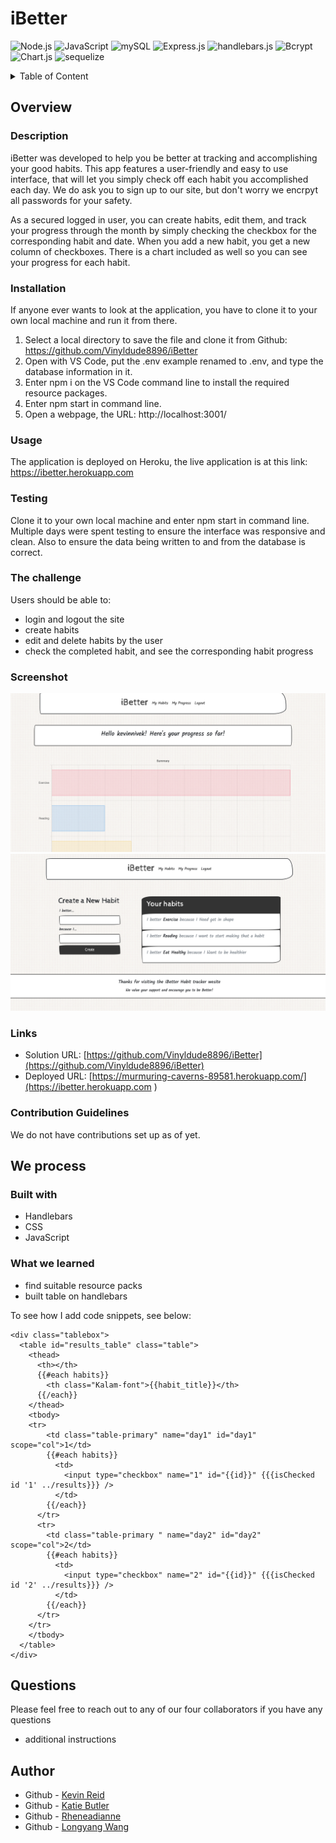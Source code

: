 # iBetter

![Node.js](https://img.shields.io/badge/Nodejs-License-blue)
![JavaScript](https://img.shields.io/badge/JavaScript-License-yellowgreen)
![mySQL](https://img.shields.io/badge/mySQL-License-lightgrey)
![Express.js](https://img.shields.io/badge/Express.js-License-lightblue)
![handlebars.js](https://img.shields.io/badge/handlebars.js-License-yellowgreen)
![Bcrypt](https://img.shields.io/badge/bcrypt-License-blue)
![Chart.js](https://img.shields.io/badge/Chart.js-License-yellowgreen)
![sequelize](https://img.shields.io/badge/sequelize-License-lightgrey)

<details>
<summary>Table of Content</summary>

- [Overview](#overview)
  - [Description](#description)
  - [Installation](#installation)
  - [Usage](#usage)
  - [Testing](#testing)
  - [The challenge](#the-challenge)
  - [Screenshot](#screenshot)
  - [Links](#links)
  - [contribution guidelines](#contribution-guidelines)
- [We process](#we-process)
  - [Built with](#built-with)
  - [What we learned](#what-we-learned)
- [Questions](#questions)
- [Author](#author)

</details>

## Overview

### Description

iBetter was developed to help you be better at tracking and accomplishing your good habits. This app features a user-friendly and easy to use interface, that will let you simply check off each habit you accomplished each day. We do ask you to sign up to our site, but don't worry we encrpyt all passwords for your safety.

As a secured logged in user, you can create habits, edit them, and track your progress through the month by simply checking the checkbox for the corresponding habit and date. When you add a new habit, you get a new column of checkboxes. There is a chart included as well so you can see your progress for each habit.

### Installation

If anyone ever wants to look at the application, you have to clone it to your own local machine and run it from there.
1. Select a local directory to save the file and clone it from Github: https://github.com/Vinyldude8896/iBetter 
2. Open with VS Code, put the .env example renamed to .env, and type the database information in it.
3. Enter npm i on the VS Code command line to install the required resource packages.
4. Enter npm start in command line.
5. Open a webpage, the URL: http://localhost:3001/ 

### Usage

The application is deployed on Heroku, the live application is at this link: https://ibetter.herokuapp.com   

### Testing

Clone it to your own local machine and enter npm start in command line.
Multiple days were spent testing to ensure the interface was responsive and clean. Also to ensure the data being written to and from the database is correct.

### The challenge

Users should be able to:

- login and logout the site
- create habits
- edit and delete habits by the user
- check the completed habit, and see the corresponding habit progress

### Screenshot

![](./assets/images/iBetter_screenshot_1.png)
![](./assets/images/iBetter_screenshot_2.png)


### Links

- Solution URL: [https://github.com/Vinyldude8896/iBetter](https://github.com/Vinyldude8896/iBetter)
- Deployed URL: [https://murmuring-caverns-89581.herokuapp.com/](https://ibetter.herokuapp.com )

### Contribution Guidelines

We do not have contributions set up as of yet.

## We process

### Built with

- Handlebars
- CSS
- JavaScript

### What we learned

- find suitable resource packs
- built table on handlebars 

To see how I add code snippets, see below:

```Handlebars
<div class="tablebox">
  <table id="results_table" class="table">
    <thead>
      <th></th>
      {{#each habits}}
        <th class="Kalam-font">{{habit_title}}</th>
      {{/each}}
    </thead>
    <tbody>
    <tr>
        <td class="table-primary" name="day1" id="day1" scope="col">1</td>
        {{#each habits}}
          <td>
            <input type="checkbox" name="1" id="{{id}}" {{{isChecked id '1' ../results}}} />
          </td>
        {{/each}}
      </tr>
      <tr>
        <td class="table-primary " name="day2" id="day2" scope="col">2</td>
        {{#each habits}}
          <td>
            <input type="checkbox" name="2" id="{{id}}" {{{isChecked id '2' ../results}}} />
          </td>
        {{/each}}
      </tr>
    </tr>
    </tbody>
  </table>
</div>
```

## Questions
Please feel free to reach out to any of our four collaborators if you have any questions
  - additional instructions 

## Author

- Github - [Kevin Reid](https://github.com/Vinyldude8896)
- Github - [Katie Butler](https://github.com/katiebutler37)
- Github - [Rheneadianne](https://github.com/rheneadianne)
- Github - [Longyang Wang](https://github.com/YangLongWang)
